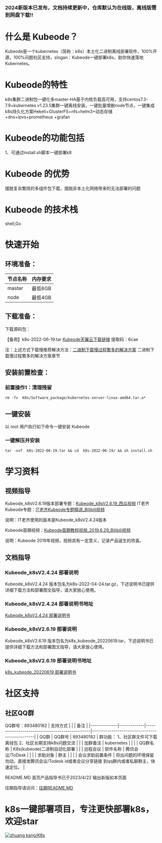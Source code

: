 


# 

### 2024新版本已发布，文档持续更新中，仓库默认为在线版，离线版需到网盘下载!!




# 什么是 Kubeode？
Kubeode是一个kubernetes（简称：k8s）本土化二进制离线部署软件，100%开源，100%问题社区支持，slogan：Kubeode一键部署k8s，助你快速落地 Kubernetes。
# Kubeode的特性
k8s集群二进制包一键化多master-HA基于内核负载高可用，支持centos7.3-7.9+kubernetes v1.23.5集群一键离线安装，一键批量增删node节点，一键集成k8s持久化方案Heketi+GlusterFS+nfs+helm3+动态存储+dns+ipvs+prometheus +grafan

# Kubeode的功能包括
1、可通过install.sh脚本一键部署k8
# Kubeode 的优势
摆脱复杂繁琐的多组件包下载，摆脱非本土化网络带来的无法部署的问题
# Kubeode 的技术栈
shell,Go
# 快速开始
## 环境准备：
| 节点名称   | 内存要求  |
|--------|-------|
| master | 最低6GB |
| node   | 最低4GB |
## 下载准备：
下载源码包：

【备用】k8s-2022-06-19.tar [Kubeode天翼云下载链接](https://cloud.189.cn/t/JRZrmiBFbeUj)
提取码：6cae

注：上述方式下载慢推荐解决方法：[二进制下载慢过程繁多的解决方案](https://gitee.com/q7104475/kubeode/blob/master/%E6%9E%B6%E6%9E%84%E5%9B%BE_log_%E5%8F%82%E8%80%83%E8%B5%84%E6%96%99/word.md) 二进制下载慢过程繁多的解决方案章节


## 安装前置检查：
### 前置操作1：清理残留

```
rm -fv  K8s/Software_package/kubernetes-server-linux-amd64.tar.a*
```

## 一键安装
以 root 用户执行如下命令一键安装 Kubeode
### 一键解压并安装
```
tar -xvf  k8s-2022-06-19.tar && cd  k8s-2022-06-19/ && sh install.sh
```
# 学习资料
## 视频指导

Kubeode_k8sV2.6.19版本部署专题：[Kubeode_k8sV2.6.19_西瓜视频](https://www.ixigua.com/7128215671556702723?wid_try=1)
IT老齐Kubeode专题：[IT老齐Kubeode专题精讲_Bilibili视频](https://www.bilibili.com/video/BV1DS4y1n7LV/?spm_id_from=333.337.search-card.all.click)

说明：IT老齐使用的版本是Kubeode_k8sV2.4.24版本

Kubeode首期视频：[Kubeode首期教程视频_2019.6.29_Bilibili视频](https://www.bilibili.com/video/av57242055/?from=search&seid=4003077921686184728&vd_source=8c375a0de2b26977fcd2fb2e63752f49)

说明：Kubeode 2019年视频，视频具有一定意义，记录产品诞生的欣喜。
## 文档指导
### Kubeode_k8sV2.4.24 部署说明

Kubeode_k8sV2.4.24 版本包名为k8s-2022-04-24.tar.gz，下述说明书已提供详细下载方法和部署图文指导，请大家放心使用。

### Kubeode_k8sV2.4.24 部署说明书地址

[Kubeode_k8sV2.4.24 部署说明书](https://gitee.com/q7104475/kubeode/blob/master/Software_package/Kubeode_k8sV2.2.24.md)

### Kubeode_k8sV2.6.19 部署说明

Kubeode_k8sV2.6.19 版本包名为k8s_kubeode_20220619.tar，下述说明书已提供详细下载方法和部署图文指导，请大家放心使用。

### Kubeode_k8sV2.6.19 部署说明书地址

[k8s_kubeode_20220619 部署说明书](https://gitee.com/q7104475/kubeode/blob/master/Software_package/Kubeode_k8sV2.6.19%20%E9%83%A8%E7%BD%B2%E8%AF%B4%E6%98%8E%E4%B9%A6.md)

# 社区支持
## 社区QQ群
QQ群号：893480182
| 支持方式   |          |                                                         | 备注                                 |
|--------------|-------------|-------------------------------------------------|------------------------------------------------|
| QQ群      | QQ群号     | 893480182                                               | 群功能： 1、社区群文件可下载离线包 2、社区长期支持k8s问题交流 |
|        | 加群备注        | kubernetes                                              |                                    |
|        | QQ群名称       | K8s(kubeode)二进制自动化部署                                    |                                    |
| 远程会议      | 软件名称        | 腾讯会议/ToDesk                                             |                                    |
|        | 求助对象     | 群主                                                      |                                    |
|        | 会议求助前置条件 | 将出问题的环境保留勿动，直接发腾讯会议/Todesk id或者会议分享链接 到qq群内或者私聊群主，快速定位。 |

README.MD 首页产品指导书已于2023/4/22 输出新版如本页面

往期指导请访问：[往期README.MD](https://gitee.com/q7104475/kubeode/blob/master/Software_package/readme_copy.md)

# k8s一键部署项目，专注更快部署k8s，欢迎star
[![zhuang kang/K8s](https://gitee.com/q7104475/K8s/widgets/widget_card.svg?colors=037efa,ffffff,ffffff,e3e9ed,666666,9b9b9b)](https://gitee.com/q7104475/K8s)





